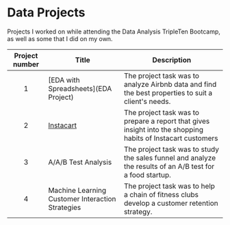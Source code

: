 # Data Projects
Projects I worked on while attending the Data Analysis TripleTen Bootcamp, as well as some that I did on my own.


| Project number | Title | Description |
| :-----------: | ----------- |----------- |
| 1 | [EDA with Spreadsheets](EDA Project) | The project task was to analyze Airbnb data and find the best properties to suit a client's needs. |
| 2 | [Instacart](https://github.com/zarina-perez/TripleTen_projects/tree/main/02-EDA_project) | The project task was to prepare a report that gives insight into the shopping habits of Instacart customers |
| 3 | A/A/B Test Analysis | The project task was to study the sales funnel and analyze the results of an A/B test for a food startup. |
| 4 | Machine Learning Customer Interaction Strategies | The project task was to help a chain of fitness clubs develop a customer retention strategy. |
